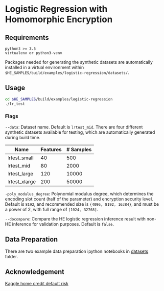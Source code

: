 # Logistic Regression with Homomorphic Encryption

## Requirements
```
python3 >= 3.5
virtualenv or python3-venv
```
Packages needed for generating the synthetic datasets are automatically installed in a virtual environment within ```$HE_SAMPLES/build/examples/logistic-regression/datasets/```.

## Usage
```bash
cd $HE_SAMPLES/build/examples/logistic-regression
./lr_test
```

### Flags
```--data```: Dataset name. Default is ```lrtest_mid```. There are four different synthetic datasets available for testing, which are automatically generated during build time.

| Name | Features | # Samples |
| --- | --- | --- |
| lrtest_small | 40 | 500 |
| lrtest_mid | 80 | 2000 |
| lrtest_large | 120 | 10000 |
| lrtest_xlarge | 200 | 50000 |


```-poly_modulus_degree```: Polynomial modulus degree, which determines the encoding slot count (half of the parameter) and encryption security level. Default is ```8192```, and recommended size is ```{4096, 8192, 16384}```, and must be a power of 2, with full range of ```[1024, 32768]```.

```--docompare```: Compare the HE logistic regression inference result with non-HE inference for validation purposes. Default is ```false```.

## Data Preparation
There are two example data preparation ipython notebooks in [datasets](datasets) folder.

## Acknowledgement
[Kaggle home credit default risk](https://www.kaggle.com/c/home-credit-default-risk)
